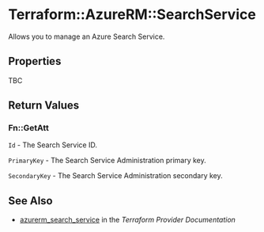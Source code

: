 # Terraform::AzureRM::SearchService

Allows you to manage an Azure Search Service.

## Properties

TBC

## Return Values

### Fn::GetAtt

`Id` - The Search Service ID.

`PrimaryKey` - The Search Service Administration primary key.

`SecondaryKey` - The Search Service Administration secondary key.

## See Also

* [azurerm_search_service](https://www.terraform.io/docs/providers/azurerm/r/search_service.html) in the _Terraform Provider Documentation_